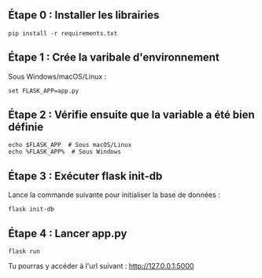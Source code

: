 ## Étape 0 : Installer les librairies

```
pip install -r requirements.txt
```
## Étape 1 : Crée la varibale d'environnement 

Sous Windows/macOS/Linux :
```
set FLASK_APP=app.py
```

## Étape 2 : Vérifie ensuite que la variable a été bien définie 

```
echo $FLASK_APP  # Sous macOS/Linux
echo %FLASK_APP%  # Sous Windows
```

## Étape 3 : Exécuter flask init-db
Lance la commande suivante pour initialiser la base de données :
```
flask init-db
```

## Étape 4 : Lancer app.py
```
flask run
```
Tu pourras y accéder à l'url suivant : http://127.0.0.1:5000
